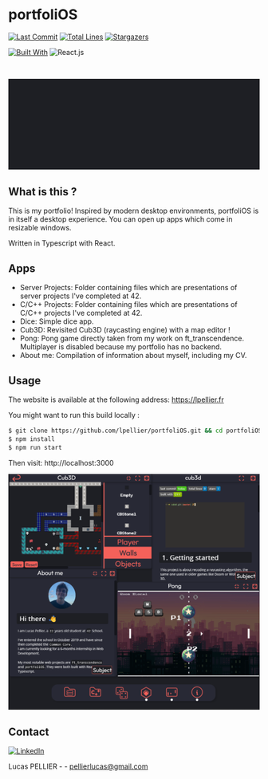 # portfoliOS

[![Last Commit][last-commit]][project-url]
[![Total Lines][total-lines]][project-url]
[![Stargazers][stars-shield]][stars-url]

[![Built With][built-with-Typescript]][project-url]
![React.js]

<br/>

<img src="./portfolios.gif" alt="portfoliOS" ></img>

## What is this ?
This is my portfolio! Inspired by modern desktop environments, portfoliOS is in itself a desktop experience.
You can open up apps which come in resizable windows.

Written in Typescript with React.

## Apps
* Server Projects: Folder containing files which are presentations of server projects I've completed at 42.
* C/C++ Projects: Folder containing files which are presentations of C/C++ projects I've completed at 42.
* Dice: Simple dice app.
* Cub3D: Revisited Cub3D (raycasting engine) with a map editor !
* Pong: Pong game directly taken from my work on ft_transcendence. Multiplayer is disabled because my portfolio has no backend.
* About me: Compilation of information about myself, including my CV.

## Usage
The website is available at the following address: https://lpellier.fr

You might want to run this build locally :
```bash
$ git clone https://github.com/lpellier/portfoliOS.git && cd portfoliOS
$ npm install
$ npm run start
```
Then visit: http://localhost:3000

<img src="./portfolio-banner.png" alt="portfoliOS" ></img>

## Contact
[![LinkedIn][linkedin-shield]][linkedin-url]

Lucas PELLIER - - pellierlucas@gmail.com

[built-with-Typescript]: https://img.shields.io/badge/built%20with-Typescript-green

[total-lines]: https://img.shields.io/tokei/lines/github/lpellier/portfoliOS
[last-commit]: https://img.shields.io/github/last-commit/lpellier/portfoliOS?style=flat
[project-url]: https://github.com/lpellier/portfoliOS

[stars-shield]: https://img.shields.io/github/stars/lpellier/portfoliOS.svg?style=flat
[stars-url]: https://github.com/lpellier/portfoliOS/stargazers
[linkedin-shield]: https://img.shields.io/badge/-LinkedIn-black.svg?flat&logo=linkedin&colorB=555
[linkedin-url]: https://linkedin.com/in/linkedin_username
[product-screenshot]: images/screenshot.png
[React.js]: https://img.shields.io/badge/React-20232A?style=for-the-badge&logo=react&logoColor=61DAFB
[React-url]: https://reactjs.org/ 
